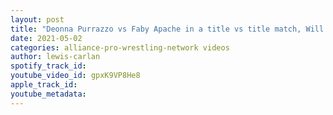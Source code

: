```yaml
---
layout: post
title: "Deonna Purrazzo vs Faby Apache in a title vs title match, Will Sami Callihan appear on AEW Dynamite?"
date: 2021-05-02
categories: alliance-pro-wrestling-network videos
author: lewis-carlan
spotify_track_id: 
youtube_video_id: gpxK9VP8He8
apple_track_id: 
youtube_metadata: 
---
```

